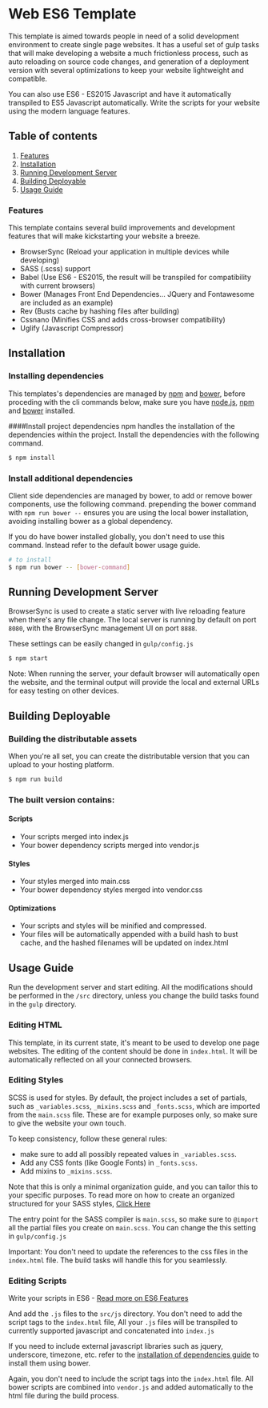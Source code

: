 # Web ES6 Template

This template is aimed towards people in need of a solid development environment to create single page websites. It has a useful set of gulp tasks that will make developing a website a much frictionless process, such as auto reloading on source code changes, and generation of a deployment version with several optimizations to keep your website lightweight and compatible.

You can also use ES6 - ES2015 Javascript and have it automatically transpiled to ES5 Javascript automatically. Write the scripts for your website using the modern language features.

## Table of contents
1. [Features](#features)
2. [Installation](#installation)
3. [Running Development Server](#server)
4. [Building Deployable](#build)
5. [Usage Guide](#usage)

### Features <a name="features"></a>

This template contains several build improvements and development features that will make kickstarting your website a breeze.

- BrowserSync (Reload your application in multiple devices while developing)
- SASS (.scss) support
- Babel (Use ES6 - ES2015, the result will be transpiled for compatibility with current browsers)
- Bower (Manages Front End Dependencies... JQuery and Fontawesome are included as an example)
- Rev (Busts cache by hashing files after building)
- Cssnano (Minifies CSS and adds cross-browser compatibility)
- Uglify (Javascript Compressor)

## Installation <a name="installation"></a>

### Installing dependencies

This templates's dependencies are managed by [npm](https://www.npmjs.org/) and [bower](https://www.bower.io), before proceding with the cli commands below, make sure you have [node.js](http://nodejs.org/), [npm](https://www.npmjs.org/) and [bower](https://www.bower.io) installed.

####Install project dependencies
npm handles the installation of the dependencies within the project. Install the dependencies with the following command.

```sh
$ npm install
```

### Install additional dependencies

Client side dependencies are managed by bower, to add or remove bower components, use the following command. prepending the bower command with
`npm run bower --` ensures you are using the local bower installation, avoiding installing bower as a global dependency.

If you do have bower installed globally, you don't need to use this command. Instead refer to the default bower usage guide.

```sh
# to install
$ npm run bower -- [bower-command]
```

## Running Development Server <a name="server"></a>

BrowserSync is used to create a static server with live reloading feature when there's any file change.
The local server is running by default on port `8080`, with the BrowserSync management UI on port `8888`.

These settings can be easily changed in `gulp/config.js`

```sh
$ npm start
```

Note: When running the server, your default browser will automatically open the website, and the terminal output will provide the local and external URLs for easy testing on other devices.

## Building Deployable <a name="build"></a>

### Building the distributable assets

When you're all set, you can create the distributable version that you can upload to your hosting platform.

```sh
$ npm run build
```

### The built version contains:

#### Scripts
- Your scripts merged into index.js
- Your bower dependency scripts merged into vendor.js

#### Styles
- Your styles merged into main.css
- Your bower dependency styles merged into vendor.css

#### Optimizations
- Your scripts and styles will be minified and compressed.
- Your files will be automatically appended with a build hash to bust cache, and the hashed filenames will be updated on index.html

## Usage Guide <a name="usage"></a>

Run the development server and start editing.
All the modifications should be performed in the `/src` directory, unless you change the build tasks found in the `gulp` directory.

### Editing HTML
This template, in its current state, it's meant to be used to develop one page websites. The editing of the content should be done in `index.html`. It will be automatically reflected on all your connected browsers.

### Editing Styles

SCSS is used for styles.
By default, the project includes a set of partials, such as `_variables.scss`, `_mixins.scss` and `_fonts.scss`, which are imported from the `main.scss` file.
These are for example purposes only, so make sure to give the website your own touch. 

To keep consistency, follow these general rules: 
- make sure to add all possibly repeated values in `_variables.scss`.
- Add any CSS fonts (like Google Fonts) in `_fonts.scss`.
- Add mixins to `_mixins.scss`.

Note that this is only a minimal organization guide, and you can tailor this to your specific purposes.
To read more on how to create an organized structured for your SASS styles, [Click Here](http://thesassway.com/beginner/how-to-structure-a-sass-project)

The entry point for the SASS compiler is `main.scss`, so make sure to `@import` all the partial files you create on `main.scss`. You can change the this setting in `gulp/config.js`

Important: You don't need to update the references to the css files in the `index.html` file. The build tasks will handle this for you seamlessly.

### Editing Scripts

Write your scripts in ES6 - [Read more on ES6 Features](https://github.com/lukehoban/es6features)

And add the `.js` files to the `src/js` directory. You don't need to add the script tags to the `index.html` file, All your `.js` files will be transpiled to currently supported javascript and concatenated into `index.js`

If you need to include external javascript libraries such as jquery, underscore, timezone, etc. refer to the [installation of dependencies guide](#installation) to install them using bower.

Again, you don't need to include the script tags into the `index.html` file. All bower scripts are combined into `vendor.js` and added automatically to the html file during the build process.

